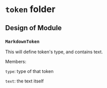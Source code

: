 # `token` folder

## Design of Module

### `MarkdownToken`

This will define token's type, and contains text.

Members:

`type`: type of that token

`text`: the text itself
